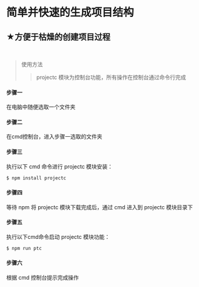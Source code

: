 ﻿简单并快速的生成项目结构
==========================================

★方便于枯燥的创建项目过程
------------------------------------------
<br>

>使用方法
>>projectc 模块为控制台功能，所有操作在控制台通过命令行完成

#### 步骤一

在电脑中随便选取一个文件夹

#### 步骤二

在cmd控制台，进入步骤一选取的文件夹

#### 步骤三

执行以下 cmd 命令进行 projectc 模块安装：

```cmd
$ npm install projectc
```

#### 步骤四

等待 npm 将 projectc 模块下载完成后，通过 cmd 进入到 projectc 模块目录下

#### 步骤五

执行以下cmd命令启动 projectc 模块功能：

```cmd
$ npm run ptc
```

#### 步骤六

根据 cmd 控制台提示完成操作
